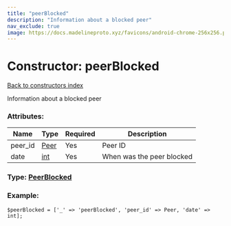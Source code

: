 ```yaml
---
title: "peerBlocked"
description: "Information about a blocked peer"
nav_exclude: true
image: https://docs.madelineproto.xyz/favicons/android-chrome-256x256.png
---
```

# Constructor: peerBlocked  
[Back to constructors index](/API_docs/constructors/index.html)



Information about a blocked peer

### Attributes:

| Name     |    Type       | Required | Description |
|----------|---------------|----------|-------------|
|peer\_id|[Peer](/API_docs/types/Peer.html) | Yes|Peer ID|
|date|[int](/API_docs/types/int.html) | Yes|When was the peer blocked|



### Type: [PeerBlocked](/API_docs/types/PeerBlocked.html)


### Example:

```
$peerBlocked = ['_' => 'peerBlocked', 'peer_id' => Peer, 'date' => int];
```  
